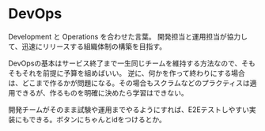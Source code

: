 # DevOps

Development と Operations を合わせた言葉。
開発担当と運用担当が協力して、迅速にリリースする組織体制の構築を目指す。

DevOpsの基本はサービス終了まで一生同じチームを維持する方法なので、そもそもそれを前提に予算を組めばいい。
逆に、何かを作って終わりにする場合は、どこまで作るかが問題になる。その場合もスクラムなどのプラクティスは適用できるが、作るものを明確に決めたら学習はできない。

開発チームがそのまま試験や運用までやるようにすれば、E2Eテストしやすい実装にもできる。ボタンにちゃんとidをつけるとか。
